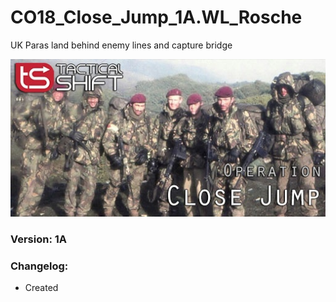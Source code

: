 # CO18_Close_Jump_1A.WL_Rosche
UK Paras land behind enemy lines and capture bridge

<img src='https://github.com/rempopo/CO18_Close_Jump_1A.WL_Rosche/raw/main/overview.jpg' />	

### Version: 1A

### Changelog:
- Created
